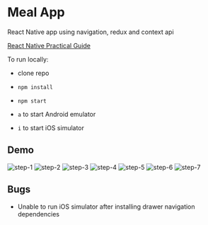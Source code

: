 # Meal App
React Native app using navigation, redux and context api

[React Native Practical Guide](https://www.udemy.com/course/react-native-the-practical-guide/)


To run locally:
- clone repo


- `npm install`

- `npm start `

- `a` to start Android emulator

- `i` to start iOS simulator


## Demo

![step-1](./images/meal-app-1.png)
![step-2](./images/meal-app-2.png)
![step-3](./images/meal-app-3.png)
![step-4](./images/meal-app-4.png)
![step-5](./images/meal-app-5.png)
![step-6](./images/meal-app-6.png)
![step-7](./images/meal-app-7.png)

## Bugs
- Unable to run iOS simulator after installing drawer navigation dependencies
